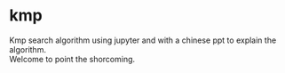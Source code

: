 # kmp
Kmp search algorithm using jupyter and with a chinese ppt to explain the algorithm.  
Welcome to point the shorcoming.
